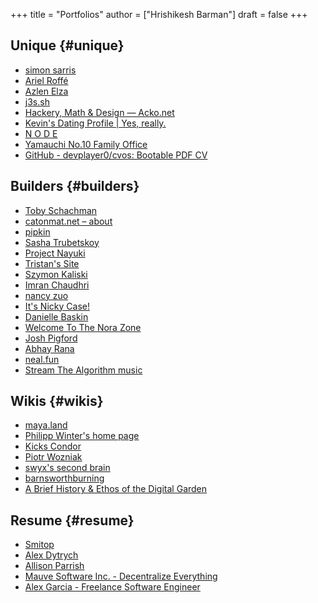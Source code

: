 +++
title = "Portfolios"
author = ["Hrishikesh Barman"]
draft = false
+++

## Unique {#unique}

-   [simon sarris](https://simonsarris.com/)
-   [Ariel Roffé](https://arielroffe.quest/)
-   [Azlen Elza](https://azlen.me/)
-   [j3s.sh](https://j3s.sh/)
-   [Hackery, Math &amp; Design — Acko.net](https://acko.net/)
-   [Kevin's Dating Profile | Yes, really.](https://kevinsdatingprofile.com/)
-   [N O D E](https://n-o-d-e.net/)
-   [Yamauchi No.10 Family Office](https://y-n10.com/)
-   [GitHub - devplayer0/cvos: Bootable PDF CV](https://github.com/devplayer0/cvos)


## Builders {#builders}

-   [Toby Schachman](http://tobyschachman.com/)
-   [catonmat.net – about](https://catonmat.net/about)
-   [pipkin](https://everest-pipkin.com/)
-   [Sasha Trubetskoy](https://sashamaps.net/)
-   [Project Nayuki](https://www.nayuki.io/)
-   [Tristan's Site](https://thume.ca/)
-   [Szymon Kaliski](https://szymonkaliski.com/)
-   [Imran Chaudhri](http://imranchaudhri.com/?s=35)
-   [nancy zuo](https://www.nzuo.me/)
-   [It's Nicky Case!](https://ncase.me/)
-   [Danielle Baskin](https://daniellebaskin.com/)
-   [Welcome To The Nora Zone](https://nora.zone/)
-   [Josh Pigford](https://joshpigford.com/projects)
-   [Abhay Rana](https://captnemo.in/)
-   [neal.fun](https://neal.fun/)
-   [Stream The Algorithm music](https://soundcloud.com/the-algorithm)


## Wikis {#wikis}

-   [maya.land](https://maya.land/site-structure/)
-   [Philipp Winter's home page](https://nymity.ch/)
-   [Kicks Condor](https://www.kickscondor.com/page2)
-   [Piotr Wozniak](https://supermemo.guru/wiki/Piotr_Wozniak)
-   [swyx's second brain](https://publish.obsidian.md/swyx/README)
-   [barnsworthburning](https://barnsworthburning.net/)
-   [A Brief History &amp; Ethos of the Digital Garden](https://maggieappleton.com/garden-history)


## Resume {#resume}

-   [Smitop](https://iter.ca/)
-   [Alex Dytrych](https://alex.dytry.ch)
-   [Allison Parrish](https://www.decontextualize.com/)
-   [Mauve Software Inc. - Decentralize Everything](https://software.mauve.moe/)
-   [Alex Garcia - Freelance Software Engineer](https://alexgarcia.xyz/work.html)
